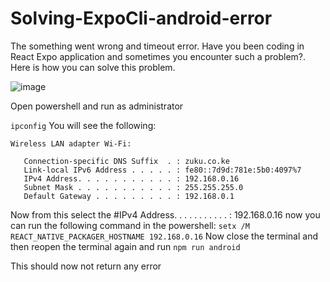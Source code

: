 # Solving-ExpoCli-android-error
The something went wrong and timeout error. 
Have you been coding in React Expo application and sometimes you encounter such a problem?. Here is how you can solve this problem.

![image](https://github.com/dennisngugiwambui/Solving-ExpoCli-android-error/assets/112067611/9f87d37e-551b-4f0e-90e9-ede8c0768d46)


Open powershell and run as administrator

```ipconfig```
You will see the following:
```
Wireless LAN adapter Wi-Fi:

   Connection-specific DNS Suffix  . : zuku.co.ke
   Link-local IPv6 Address . . . . . : fe80::7d9d:781e:5b0:4097%7
   IPv4 Address. . . . . . . . . . . : 192.168.0.16
   Subnet Mask . . . . . . . . . . . : 255.255.255.0
   Default Gateway . . . . . . . . . : 192.168.0.1
   ```
 Now from this select the #IPv4 Address. . . . . . . . . . . : 192.168.0.16
 now you can run the following command in the powershell:
 ```setx /M REACT_NATIVE_PACKAGER_HOSTNAME 192.168.0.16```
 Now close the terminal and then reopen the terminal again and run
 ```npm run android```
 
 This should now not return any error
